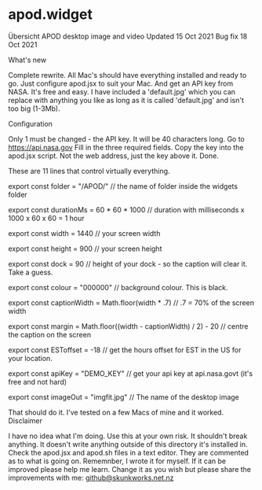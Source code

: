 # apod.widget
Übersicht APOD desktop image and video
Updated 15 Oct 2021
Bug fix 18 Oct 2021

What's new

Complete rewrite. All Mac's should have everything installed and ready to go. 
Just configure apod.jsx to suit your Mac.
And get an API key from NASA. It's free and easy. 
I have included a 'default.jpg' which you can replace with anything you like as long as it is called 'default.jpg' and isn't too big (1-3Mb).

Configuration

Only 1 must be changed - the API key. It will be 40 characters long.
Go to https://api.nasa.gov
Fill in the three required fields.
Copy the key into the apod.jsx script. Not the web address, just the key above it.
Done.

These are 11 lines that control virtually everything. 

export const folder = "/APOD/" // the name of folder inside the widgets folder

export const durationMs = 60 * 60 * 1000 // duration with milliseconds x 1000 x 60 x 60 = 1 hour

export const width = 1440 // your screen width

export const height = 900 // your screen height

export const dock = 90 // height of your dock - so the caption will clear it. Take a guess.

export const colour = "000000" // background colour. This is black.

export const captionWidth = Math.floor(width * .7) // .7 = 70% of the screen width

export const margin = Math.floor((width - captionWidth) / 2) - 20 // centre the caption on the screen

export const ESToffset = -18 // get the hours offset for EST in the US for your location.

export const apiKey = "DEMO_KEY" // get your api key at api.nasa.govt (it's free and not hard)

export const imageOut = "imgfit.jpg" // The name of the desktop image

That should do it. I've tested on a few Macs of mine and it worked.
Disclaimer

I have no idea what I'm doing. 
Use this at your own risk. It shouldn't break anything. It doesn't write anything outside of this directory it's installed in. Check the apod.jsx and apod.sh files in a text editor. They are commented as to what is going on.
Rememnber, I wrote it for myself. If it can be improved please help me learn. 
Change it as you wish but please share the improvements with me: github@skunkworks.net.nz
